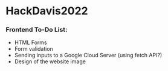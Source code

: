 # HackDavis2022

### Frontend To-Do List:
- HTML Forms
- Form validation
- Sending inputs to a Google Cloud Server (using fetch API?)
- Design of the website image
